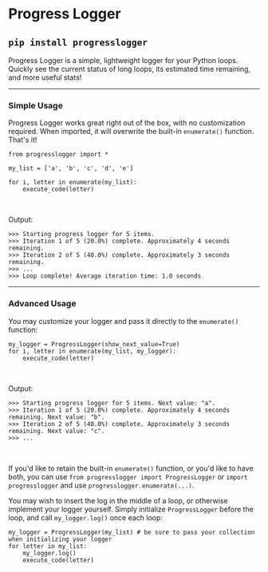 # Progress Logger
## `pip install progresslogger`

Progress Logger is a simple, lightweight logger for your Python loops. Quickly see the current status of long loops, its estimated time remaining, and more useful stats!

---

### Simple Usage

Progress Logger works great right out of the box, with no customization required. When imported, it will overwrite the built-in `enumerate()` function. That's it!

```
from progresslogger import *

my_list = ['a', 'b', 'c', 'd', 'e']

for i, letter in enumerate(my_list):
    execute_code(letter)
```

<br>

Output:
```
>>> Starting progress logger for 5 items.
>>> Iteration 1 of 5 (20.0%) complete. Approximately 4 seconds remaining.
>>> Iteration 2 of 5 (40.0%) complete. Approximately 3 seconds remaining.
>>> ...
>>> Loop complete! Average iteration time: 1.0 seconds
```

---

### Advanced Usage

You may customize your logger and pass it directly to the `enumerate()` function:
```
my_logger = ProgressLogger(show_next_value=True)
for i, letter in enumerate(my_list, my_logger):
    execute_code(letter)
```

<br>

Output:
```
>>> Starting progress logger for 5 items. Next value: "a".
>>> Iteration 1 of 5 (20.0%) complete. Approximately 4 seconds remaining. Next value: "b".
>>> Iteration 2 of 5 (40.0%) complete. Approximately 3 seconds remaining. Next value: "c".
>>> ...
```

<br>

If you'd like to retain the built-in `enumerate()` function, or you'd like to have both, you can use `from progresslogger import ProgressLogger` or `import progresslogger` and use `progresslogger.enumerate(...)`.

You may wish to insert the log in the middle of a loop, or otherwise implement your logger yourself. Simply initialize `ProgressLogger` before the loop, and call `my_logger.log()` once each loop:
```
my_logger = ProgressLogger(my_list) # be sure to pass your collection when initializing your logger
for letter in my_list:
    my_logger.log()
    execute_code(letter)
```